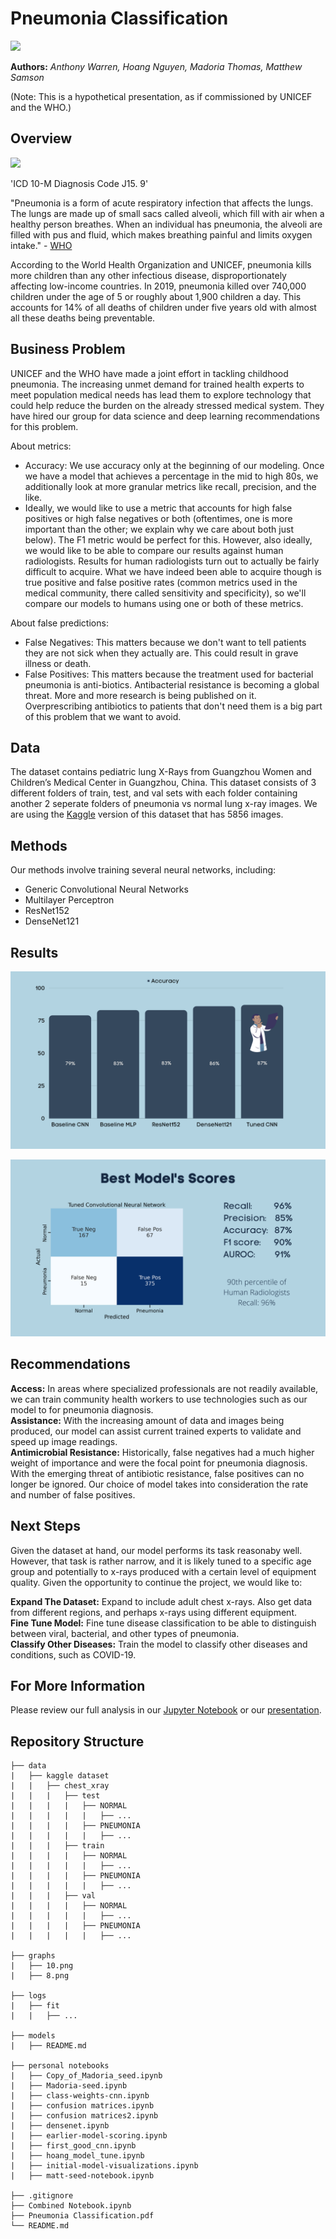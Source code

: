 # **Pneumonia Classification**

<img src="https://i.imgur.com/jZqpV51.png" width=80%>

**Authors:** _Anthony Warren, Hoang Nguyen, Madoria Thomas, Matthew Samson_

(Note: This is a hypothetical presentation, as if commissioned by UNICEF and the WHO.)

## Overview

<img src="https://images.theconversation.com/files/364468/original/file-20201020-14-1ag42p9.jpg?ixlib=rb-1.1.0&rect=8%2C0%2C5982%2C3709&q=20&auto=format&w=320&fit=clip&dpr=2&usm=12&cs=strip" width=30%>

'ICD 10-M Diagnosis Code J15. 9'

"Pneumonia is a form of acute respiratory infection that affects the lungs. The lungs are made up of small sacs called alveoli, which fill with air when a healthy person breathes. When an individual has pneumonia, the alveoli are filled with pus and fluid, which makes breathing painful and limits oxygen intake." - [WHO](https://www.who.int/news-room/fact-sheets/detail/pneumonia)

According to the World Health Organization and UNICEF, pneumonia kills more children than any other infectious disease, disproportionately affecting low-income countries. In 2019, pneumonia killed over 740,000 children under the age of 5 or roughly about 1,900 children a day. This accounts for 14% of all deaths of children under five years old with almost all these deaths being preventable. 

## Business Problem

UNICEF and the WHO have made a joint effort in tackling childhood pneumonia. The increasing unmet demand for trained health experts to meet population medical needs has lead them to explore technology that could help reduce the burden on the already stressed medical system. They have hired our group for data science and deep learning recommendations for this problem. 

About metrics: </br>
- Accuracy: We use accuracy only at the beginning of our modeling. Once we have a model that achieves a percentage in the mid to high 80s, we additionally look at more granular metrics like recall, precision, and the like.
- Ideally, we would like to use a metric that accounts for high false positives or high false negatives or both (oftentimes, one is more important than the other; we explain why we care about both just below). The F1 metric would be perfect for this. However, also ideally, we would like to be able to compare our results against human radiologists. Results for human radiologists turn out to actually be fairly difficult to acquire. What we have indeed been able to acquire though is true positive and false positive rates (common metrics used in the medical community, there called sensitivity and specificity), so we'll compare our models to humans using one or both of these metrics.</br>

About false predictions:
- False Negatives: This matters because we don't want to tell patients they are not sick when they actually are. This could result in grave illness or death. </br>
- False Positives: This matters because the treatment used for bacterial pneumonia is anti-biotics. Antibacterial resistance is becoming a global threat. More and more research is being published on it. Overprescribing antibiotics to patients that don't need them is a big part of this problem that we want to avoid. 

## Data

The dataset contains pediatric lung X-Rays from Guangzhou Women and Children’s Medical Center in Guangzhou, China. This dataset consists of 3 different folders of train, test, and val sets with each folder containing another 2 seperate folders of pneumonia vs normal lung x-ray images. We are using the [Kaggle](https://www.kaggle.com/paultimothymooney/chest-xray-pneumonia) version of this dataset that has 5856 images. 


## Methods

Our methods involve training several neural networks, including:

- Generic Convolutional Neural Networks
- Multilayer Perceptron
- ResNet152
- DenseNet121


## Results

![Image](graphs/8.png)

![Image](graphs/10.png)

## Recommendations

**Access:** In areas where specialized professionals are not readily available, we can train community health workers to use technologies such as our model to for pneumonia diagnosis.</br>
**Assistance:** With the increasing amount of data and images being produced, our model can assist current trained experts to validate and speed up image readings.</br> 
**Antimicrobial Resistance:** Historically, false negatives had a much higher weight of importance and were the focal point for pneumonia diagnosis. With the emerging threat of antibiotic resistance, false positives can no longer be ignored. Our choice of model takes into consideration the rate and number of false positives. 

## Next Steps
Given the dataset at hand, our model performs its task reasonaby well. However, that task is rather narrow, and it is likely tuned to a specific age group and potentially to x-rays produced with a certain level of equipment quality. Given the opportunity to continue the project, we would like to:

**Expand The Dataset:** Expand to include adult chest x-rays. Also get data from different regions, and perhaps x-rays using different equipment.</br>
**Fine Tune Model:** Fine tune disease classification to be able to distinguish between viral, bacterial, and other types of pneumonia.</br>
**Classify Other Diseases:** Train the model to classify other diseases and conditions, such as COVID-19.

## For More Information
Please review our full analysis in our [Jupyter Notebook](https://github.com/snakeeyes021/pneumonia-classification/blob/main/Combined%20Notebook.ipynb) or our [presentation](https://github.com/snakeeyes021/pneumonia-classification/raw/main/Pneumonia%20Classificaiton.pdf).

## Repository Structure

```
├── data
|   ├── kaggle dataset
|   |   ├── chest_xray
|   |   |   ├── test
|   |   |   |   ├── NORMAL
|   |   |   |   |   ├── ...
|   |   |   |   ├── PNEUMONIA
|   |   |   |   |   ├── ...
|   |   |   ├── train
|   |   |   |   ├── NORMAL
|   |   |   |   |   ├── ...
|   |   |   |   ├── PNEUMONIA
|   |   |   |   |   ├── ...
|   |   |   ├── val
|   |   |   |   ├── NORMAL
|   |   |   |   |   ├── ...
|   |   |   |   ├── PNEUMONIA
|   |   |   |   |   ├── ...

├── graphs
|   ├── 10.png
|   ├── 8.png

├── logs
|   ├── fit
|   |   ├── ...

├── models
|   ├── README.md

├── personal notebooks
|   ├── Copy_of_Madoria_seed.ipynb
|   ├── Madoria-seed.ipynb
|   ├── class-weights-cnn.ipynb
|   ├── confusion matrices.ipynb
|   ├── confusion matrices2.ipynb
|   ├── densenet.ipynb
|   ├── earlier-model-scoring.ipynb
|   ├── first_good_cnn.ipynb
|   ├── hoang_model_tune.ipynb 
|   ├── initial-model-visualizations.ipynb
|   ├── matt-seed-notebook.ipynb

├── .gitignore                           
├── Combined Notebook.ipynb   
├── Pneumonia Classification.pdf                                   
└── README.md
```
